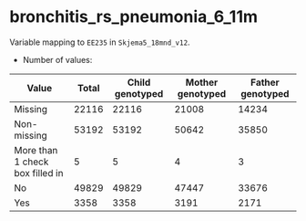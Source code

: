 # bronchitis_rs_pneumonia_6_11m
Variable mapping to `EE235` in `Skjema5_18mnd_v12`.
- Number of values:

| Value | Total | Child genotyped | Mother genotyped | Father genotyped |
| ----- | ----- | --------------- | ---------------- | ---------------- |
| Missing | 22116 | 22116 | 21008 | 14234 |
| Non-missing | 53192 | 53192 | 50642 | 35850 |
| More than 1 check box filled in | 5 | 5 | 4 |3 |
| No | 49829 | 49829 | 47447 |33676 |
| Yes | 3358 | 3358 | 3191 |2171 |



